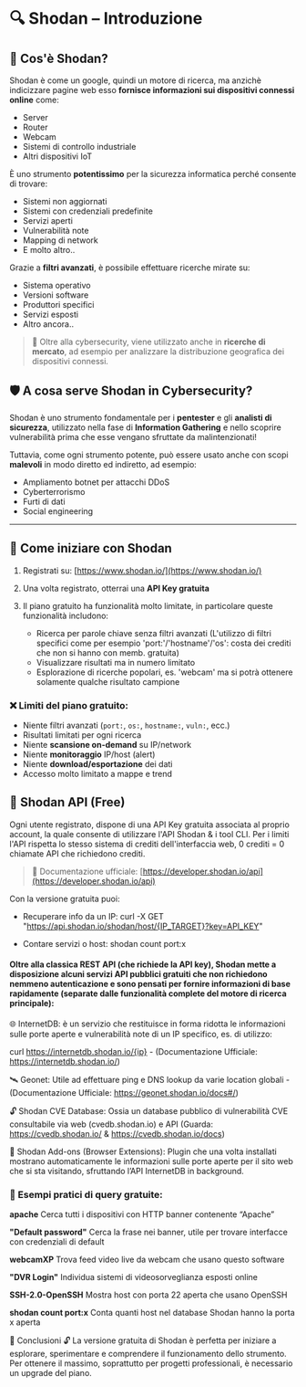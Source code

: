 # 🔍 Shodan – Introduzione

## 🧠 Cos'è Shodan?

Shodan è come un google, quindi un motore di ricerca, ma anzichè indicizzare pagine web esso **fornisce informazioni sui dispositivi connessi online** come:

- Server
- Router
- Webcam
- Sistemi di controllo industriale 
- Altri dispositivi IoT

È uno strumento **potentissimo** per la sicurezza informatica perché consente di trovare:

- Sistemi non aggiornati
- Sistemi con credenziali predefinite
- Servizi aperti
- Vulnerabilità note
- Mapping di network
- E molto altro..

Grazie a **filtri avanzati**, è possibile effettuare ricerche mirate su:

- Sistema operativo
- Versioni software
- Produttori specifici
- Servizi esposti
- Altro ancora..

> 🔎 Oltre alla cybersecurity, viene utilizzato anche in **ricerche di mercato**, ad esempio per analizzare la distribuzione geografica dei dispositivi connessi.

## 🛡️ A cosa serve Shodan in Cybersecurity?

Shodan è uno strumento fondamentale per i **pentester** e gli **analisti di sicurezza**, utilizzato nella fase di **Information Gathering** e nello scoprire vulnerabilità prima che esse vengano sfruttate da malintenzionati!

Tuttavia, come ogni strumento potente, può essere usato anche con scopi **malevoli** in modo diretto ed indiretto, ad esempio:

- Ampliamento botnet per attacchi DDoS
- Cyberterrorismo
- Furti di dati
- Social engineering

---

## 🚀 Come iniziare con Shodan

1. Registrati su: [https://www.shodan.io/](https://www.shodan.io/)
2. Una volta registrato, otterrai una **API Key gratuita**
3. Il piano gratuito ha funzionalità molto limitate, in particolare queste funzionalità includono:

     - Ricerca per parole chiave senza filtri avanzati (L'utilizzo di filtri specifici come per esempio 'port:'/'hostname'/'os': costa dei crediti che non si hanno con memb. gratuita)
     - Visualizzare risultati ma in numero limitato
     - Esplorazione di ricerche popolari, es. 'webcam' ma si potrà ottenere solamente qualche risultato campione

### ❌ Limiti del piano gratuito:

-  Niente filtri avanzati (`port:`, `os:`, `hostname:`, `vuln:`, ecc.)
-  Risultati limitati per ogni ricerca
-  Niente **scansione on-demand** su IP/network
-  Niente **monitoraggio** IP/host (alert)
-  Niente **download/esportazione** dei dati
-  Accesso molto limitato a mappe e trend


## 🧪 Shodan API (Free)

Ogni utente registrato, dispone di una API Key gratuita associata al proprio account, la quale consente di utilizzare l'API Shodan & i tool CLI.
Per i limiti l'API rispetta lo stesso sistema di crediti dell'interfaccia web, 0 crediti = 0 chiamate API che richiedono crediti.

> 📌 Documentazione ufficiale: [https://developer.shodan.io/api](https://developer.shodan.io/api)

Con la versione gratuita puoi:

- Recuperare info da un IP:
curl -X GET "https://api.shodan.io/shodan/host/{IP_TARGET}?key=API_KEY"

- Contare servizi o host:
shodan count port:x

#### Oltre alla classica REST API (che richiede la API key), Shodan mette a disposizione alcuni servizi API pubblici gratuiti che non richiedono nemmeno autenticazione e sono pensati per fornire informazioni di base rapidamente (separate dalle funzionalità complete del motore di ricerca principale): 

🌐 InternetDB:
è un servizio che restituisce in forma ridotta le informazioni sulle porte aperte e vulnerabilità note di un IP specifico, es. di utilizzo:

curl https://internetdb.shodan.io/{ip} - (Documentazione Ufficiale: https://internetdb.shodan.io/)

🛰️ Geonet:
Utile ad effettuare ping e DNS lookup da varie location globali  - (Documentazione Ufficiale: https://geonet.shodan.io/docs#/)

🔓 Shodan CVE Database:
Ossia un database pubblico di vulnerabilità CVE consultabile via web (cvedb.shodan.io) e API (Guarda: https://cvedb.shodan.io/ & https://cvedb.shodan.io/docs)

🧩 Shodan Add-ons (Browser Extensions):
Plugin che una volta installati mostrano automaticamente le informazioni sulle porte aperte per il sito web che si sta visitando, sfruttando l’API InternetDB in background.

### 🧪 Esempi pratici di query gratuite:
**apache**
Cerca tutti i dispositivi con HTTP banner contenente “Apache”

**"Default password"**
Cerca la frase nei banner, utile per trovare interfacce con credenziali di default

**webcamXP**
Trova feed video live da webcam che usano questo software

**"DVR Login"**
Individua sistemi di videosorveglianza esposti online

**SSH-2.0-OpenSSH**
Mostra host con porta 22 aperta che usano OpenSSH

**shodan count port:x**
Conta quanti host nel database Shodan hanno la porta x aperta

🧩 Conclusioni
🔓 La versione gratuita di Shodan è perfetta per iniziare a esplorare, sperimentare e comprendere il funzionamento dello strumento.
Per ottenere il massimo, soprattutto per progetti professionali, è necessario un upgrade del piano.
